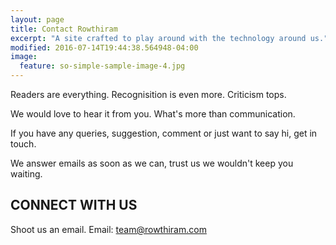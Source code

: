 ```yaml
---
layout: page
title: Contact Rowthiram
excerpt: "A site crafted to play around with the technology around us."
modified: 2016-07-14T19:44:38.564948-04:00
image:
  feature: so-simple-sample-image-4.jpg
---
```


Readers are everything. Recognisition is even more. Criticism tops.

We would love to hear it from you. What's more than communication.

If you have any queries, suggestion, comment or just want to say hi, get in touch.

We answer emails as soon as we can, trust us we wouldn't keep you waiting.

## CONNECT WITH US

Shoot us an email.
Email: <a href="mailto:priti922474@gmail.com"> team@rowthiram.com </a>

<!-- Change the width and height values to suit you best -->
<div class="typeform-widget" data-url="https://pritikumr.typeform.com/to/dsgpUF" data-text="Contact Form" style="width:100%;height:500px;"></div>
<script>(function(){var qs,js,q,s,d=document,gi=d.getElementById,ce=d.createElement,gt=d.getElementsByTagName,id='typef_orm',b='https://s3-eu-west-1.amazonaws.com/share.typeform.com/';if(!gi.call(d,id)){js=ce.call(d,'script');js.id=id;js.src=b+'widget.js';q=gt.call(d,'script')[0];q.parentNode.insertBefore(js,q)}})()</script>

